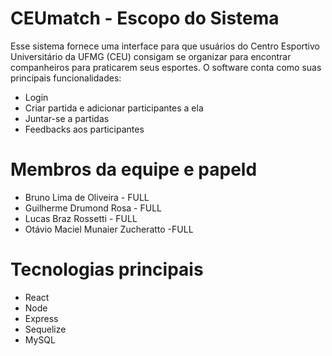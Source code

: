 # CEUmatch - Escopo do Sistema

Esse sistema fornece uma interface para que usuários do Centro Esportivo Universitário da UFMG (CEU) consigam se organizar para encontrar companheiros para praticarem seus esportes. O software conta como suas principais funcionalidades:
- Login
- Criar partida e adicionar participantes a ela
- Juntar-se a partidas
- Feedbacks aos participantes

# Membros da equipe e papeld


- Bruno Lima de Oliveira - FULL
- Guilherme Drumond Rosa - FULL
- Lucas Braz Rossetti - FULL
- Otávio Maciel Munaier Zucheratto -FULL

# Tecnologias principais

- React
- Node
- Express
- Sequelize
- MySQL

